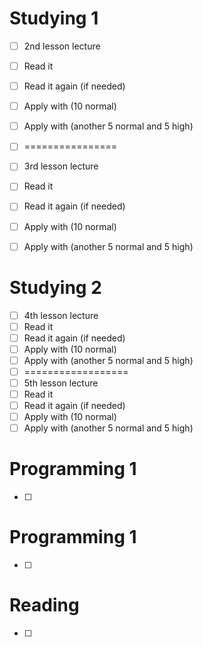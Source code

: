 
# Studying 1

- [ ] 2nd lesson lecture
- [ ] Read it
- [ ] Read it again (if needed)
- [ ] Apply with (10 normal)
- [ ] Apply with (another 5 normal and 5 high)
- [ ] ================
- [ ] 3rd lesson lecture
- [ ] Read it
- [ ] Read it again (if needed)
- [ ] Apply with (10 normal)
- [ ] Apply with (another 5 normal and 5 high)


# Studying 2

- [ ] 4th lesson lecture
- [ ] Read it
- [ ] Read it again (if needed)
- [ ] Apply with (10 normal)
- [ ] Apply with (another 5 normal and 5 high)
- [ ] ==================
- [ ] 5th lesson lecture
- [ ] Read it
- [ ] Read it again (if needed)
- [ ] Apply with (10 normal)
- [ ] Apply with (another 5 normal and 5 high)

# Programming 1
- [ ] 

# Programming 1
- [ ] 

# Reading
- [ ] 